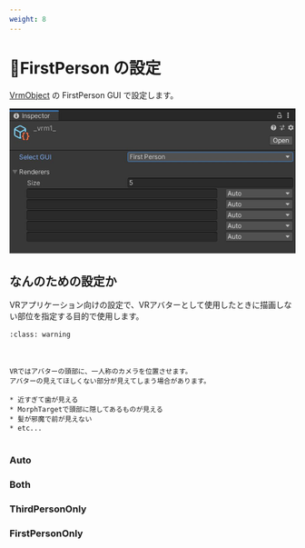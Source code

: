 ```yaml
---
weight: 8
---
```


# 🚧FirstPerson の設定

[VrmObject](/univrm1/vrm1_tutorial/vrm_object) の FirstPerson GUI で設定します。

![img](/_static/images/vrm10/tutorial/vrm_firstperson_settings.jpg)

## なんのための設定か

VRアプリケーション向けの設定で、VRアバターとして使用したときに描画しない部位を指定する目的で使用します。

```{admonition} VRで見えてほしくない部分
:class: warning



VRではアバターの頭部に、一人称のカメラを位置させます。
アバターの見えてほしくない部分が見えてしまう場合があります。

* 近すぎて歯が見える
* MorphTargetで頭部に隠してあるものが見える
* 髪が邪魔で前が見えない
* etc...


```


### Auto

### Both

### ThirdPersonOnly

### FirstPersonOnly
